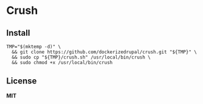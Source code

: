 # Crush

## Install

    TMP="$(mktemp -d)" \
      && git clone https://github.com/dockerizedrupal/crush.git "${TMP}" \
      && sudo cp "${TMP}/crush.sh" /usr/local/bin/crush \
      && sudo chmod +x /usr/local/bin/crush
  
## License

**MIT**
